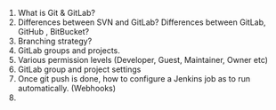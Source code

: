 1. What is Git & GitLab?
2. Differences between SVN and GitLab? Differences between GitLab, GitHub , BitBucket?
3. Branching strategy?
4. GitLab groups and projects.
5. Various permission levels (Developer, Guest, Maintainer, Owner etc)
6. GitLab group and project settings
7. Once git push is done, how to configure a Jenkins job as to run automatically. (Webhooks)
8. 
